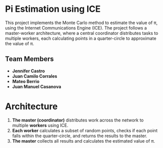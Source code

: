 # Pi Estimation using ICE

This project implements the Monte Carlo method to estimate the value of π, using the Internet Communications Engine (ICE). The project follows a master-worker architecture, where a central coordinator distributes tasks to multiple workers, each calculating points in a quarter-circle to approximate the value of π.

## Team Members
- **Jennifer Castro**
- **Juan Camilo Corrales**
- **Mateo Berrio**
- **Juan Manuel Casanova**

# **Architecture**

1. **The master (coordinator)** distributes work across the network to multiple **workers** using ICE.
2. **Each worker** calculates a subset of random points, checks if each point falls within the quarter-circle, and returns the results to the master.
3. **The master** collects all results and calculates the estimated value of π.
